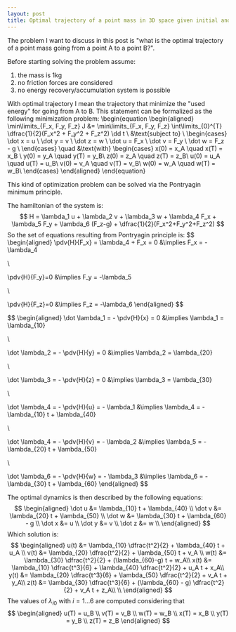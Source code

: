 ```yaml
---
layout: post
title: Optimal trajectory of a point mass in 3D space given initial and final position and velocity
---
```


The problem I want to discuss in this post is "what is the optimal trajectory of a point mass going from a point A to a point B?".

Before starting solving the problem assume:
1. the mass is 1kg
1. no friction forces are considered
2. no energy recovery/accumulation system is possible

With optimal trajectory I mean the trajectory that minimize the "used energy" for going from A to B.
This statement can be formalized as the following minimization problem:
\begin{equation
\begin{aligned}
  \min\limits_{F_x, F_y, F_z} J &= \min\limits_{F_x, F_y, F_z} \int\limits_{0}^{T} \dfrac{1}{2}(F_x^2 + F_y^2 + F_z^2) \dd t \\
  &\text{subject to} \\
  \begin{cases}
      \dot x = u \\
      \dot y = v \\
      \dot z = w \\
      \dot u = F_x \\
      \dot v = F_y \\
      \dot w = F_z - g \\
  \end{cases}
  \quad
  &\text{with}
  \begin{cases}
      x(0) = x_A \quad x(T) = x_B \\ 
      y(0) = y_A \quad y(T) = y_B\\
      z(0) = z_A \quad z(T) = z_B\\
      u(0) = u_A \quad u(T) = u_B\\
      v(0) = v_A \quad v(T) = v_B\\
      w(0) = w_A \quad w(T) = w_B\\
  \end{cases}
\end{aligned}
\end{equation}


This kind of optimization problem can be solved via the Pontryagin minimum principle.

The hamiltonian of the system is:
$$
H = \lambda_1 u + \lambda_2 v + \lambda_3 w + \lambda_4 F_x + \lambda_5 F_y + \lambda_6 (F_z-g) + \dfrac{1}{2}(F_x^2+F_y^2+F_z^2)
$$
So the set of equations resulting from Pontryagin principle is:
$$
\begin{aligned}
\pdv{H}{F_x} = \lambda_4 + F_x = 0
&\implies
F_x = - \lambda_4

\\

\pdv{H}{F_y}=0
&\implies F_y = -\lambda_5

\\

\pdv{H}{F_z}=0
&\implies F_z = -\lambda_6
\end{aligned}
$$

$$
\begin{aligned}
\dot \lambda_1 = - \pdv{H}{x} = 0
&\implies
\lambda_1 = \lambda_{10}

\\

\dot \lambda_2 = - \pdv{H}{y} = 0
&\implies
\lambda_2 = \lambda_{20}

\\

\dot \lambda_3 = - \pdv{H}{z} = 0
&\implies
\lambda_3 = \lambda_{30}

\\

\dot \lambda_4 = - \pdv{H}{u} = - \lambda_1
&\implies
\lambda_4 = - \lambda_{10} t + \lambda_{40}

\\

\dot \lambda_4 = - \pdv{H}{v} = - \lambda_2
&\implies
\lambda_5 = - \lambda_{20} t + \lambda_{50}

\\

\dot \lambda_6 = - \pdv{H}{w} = - \lambda_3
&\implies
\lambda_6 = - \lambda_{30} t + \lambda_{60}
\end{aligned}
$$

The optimal dynamics is then described by the following equations:
$$
\begin{aligned}
	\dot u &= \lambda_{10} t + \lambda_{40} \\
	\dot v &= \lambda_{20} t + \lambda_{50} \\
	\dot w &= \lambda_{30} t + \lambda_{60} - g \\
	\dot x &= u \\
	\dot y &= v \\
	\dot z &= w \\
\end{aligned}
$$
Which solution is:
$$
\begin{aligned}
	u(t) &= \lambda_{10} \dfrac{t^2}{2} + \lambda_{40} t + u_A \\
	v(t) &= \lambda_{20} \dfrac{t^2}{2} + \lambda_{50} t + v_A \\
	w(t) &= \lambda_{30} \dfrac{t^2}{2} + (\lambda_{60}-g) t + w_A\\
	x(t) &= \lambda_{10} \dfrac{t^3}{6} + \lambda_{40} \dfrac{t^2}{2} + u_A t + x_A\\
	y(t) &= \lambda_{20} \dfrac{t^3}{6} + \lambda_{50} \dfrac{t^2}{2} + v_A t + y_A\\
	z(t) &= \lambda_{30} \dfrac{t^3}{6} + (\lambda_{60} - g) \dfrac{t^2}{2} + v_A t + z_A\\ \\
\end{aligned}
$$
The values of $\lambda_{i0}$ with $i=1\dots6$ are computed considering that
$$
\begin{aligned}
u(T) = u_B \\
v(T) = v_B \\
w(T) = w_B \\
x(T) = x_B \\
y(T) = y_B \\
z(T) = z_B
\end{aligned}
$$
